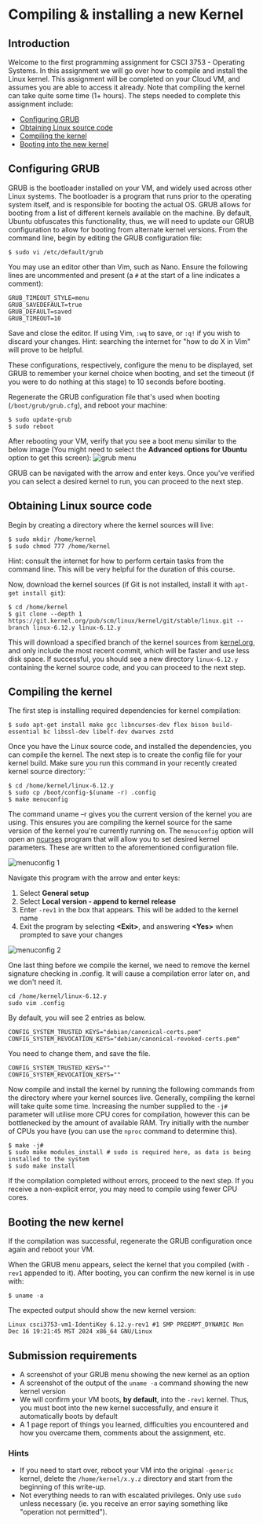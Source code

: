 # Compiling & installing a new Kernel

## Introduction
Welcome to the first programming assignment for CSCI 3753 - Operating Systems. In this assignment we will go over how to compile and install the Linux kernel. This assignment will be completed on your Cloud VM, and assumes you are able to access it already. Note that compiling the kernel can take quite some time (1+ hours). The steps needed to complete this assignment include:
- [Configuring GRUB](#configuring-grub)
- [Obtaining Linux source code](#obtaining-linux-source-code)
- [Compiling the kernel](#compiling-the-kernel)
- [Booting into the new kernel](#booting-the-new-kernel)

## Configuring GRUB
GRUB is the bootloader installed on your VM, and widely used across other Linux systems. The bootloader is a program that runs prior to the operating system itself, and is responsible for booting the actual OS. GRUB allows for booting from a list of different kernels available on the machine. By default, Ubuntu obfuscates this functionality, thus, we will need to update our GRUB configuration to allow for booting from alternate kernel versions. From the command line, begin by editing the GRUB configuration file:
```
$ sudo vi /etc/default/grub
```
You may use an editor other than Vim, such as Nano. Ensure the following lines are uncommented and present (a `#` at the start of a line indicates a comment):
```
GRUB_TIMEOUT_STYLE=menu
GRUB_SAVEDEFAULT=true
GRUB_DEFAULT=saved
GRUB_TIMEOUT=10
```
Save and close the editor. If using Vim, `:wq` to save, or `:q!` if you wish to discard your changes. Hint: searching the internet for "how to do X in Vim" will prove to be helpful.

These configurations, respectively, configure the menu to be displayed, set GRUB to remember your kernel choice when booting, and set the timeout (if you were to do nothing at this stage) to 10 seconds before booting.

Regenerate the GRUB configuration file that's used when booting (`/boot/grub/grub.cfg`), and reboot your machine:
```
$ sudo update-grub
$ sudo reboot
```

After rebooting your VM, verify that you see a boot menu similar to the below image (You might need to select the **Advanced options for Ubuntu** option to get this screen):
![grub menu](images/grub.png)

GRUB can be navigated with the arrow and enter keys. Once you've verified you can select a desired kernel to run, you can proceed to the next step.

## Obtaining Linux source code
Begin by creating a directory where the kernel sources will live:
```
$ sudo mkdir /home/kernel
$ sudo chmod 777 /home/kernel
```
Hint: consult the internet for how to perform certain tasks from the command line. This will be very helpful for the duration of this course.

Now, download the kernel sources (if Git is not installed, install it with `apt-get install git`):
```
$ cd /home/kernel
$ git clone --depth 1 https://git.kernel.org/pub/scm/linux/kernel/git/stable/linux.git --branch linux-6.12.y linux-6.12.y
```
This will download a specified branch of the kernel sources from [kernel.org](https://kernel.org), and only include the most recent commit, which will be faster and use less disk space. If successful, you should see a new directory `linux-6.12.y` containing the kernel source code, and you can proceed to the next step.

## Compiling the kernel
The first step is installing required dependencies for kernel compilation:
```
$ sudo apt-get install make gcc libncurses-dev flex bison build-essential bc libssl-dev libelf-dev dwarves zstd
```

Once you have the Linux source code, and installed the dependencies, you can compile the kernel. The next step is to create the config file for your kernel build. Make sure you run this command in your recently created kernel source directory:```

```
$ cd /home/kernel/linux-6.12.y
$ sudo cp /boot/config-$(uname -r) .config
$ make menuconfig
```
The command uname –r gives you the current version of the kernel you are using.  This ensures you are compiling the kernel source for the same version of the kernel you're currently running on.
The `menuconfig` option will open an [ncurses](https://en.wikipedia.org/wiki/Ncurses) program that will allow you to set desired kernel parameters. These are written to the aforementioned configuration file.

![menuconfig 1](images/menu1.png)

Navigate this program with the arrow and enter keys:
1. Select **General setup**
2. Select **Local version - append to kernel release**
3. Enter `-rev1` in the box that appears. This will be added to the kernel name
4. Exit the program by selecting **\<Exit\>**, and answering **\<Yes\>** when prompted to save your changes

![menuconfig 2](images/menu2.png)

One last thing before we compile the kernel, we need to remove the kernel signature checking in .config. It will cause a compilation error later on, and we don't need it.
```
cd /home/kernel/linux-6.12.y
sudo vim .config
```
By default, you will see 2 entries as below.
```
CONFIG_SYSTEM_TRUSTED_KEYS="debian/canonical-certs.pem"
CONFIG_SYSTEM_REVOCATION_KEYS="debian/canonical-revoked-certs.pem"
```
You need to change them, and save the file.
```
CONFIG_SYSTEM_TRUSTED_KEYS=""
CONFIG_SYSTEM_REVOCATION_KEYS=""
```

Now compile and install the kernel by running the following commands from the directory where your kernel sources live. Generally, compiling the kernel will take quite some time. Increasing the number supplied to the `-j#` parameter will utilise more CPU cores for compilation, however this can be bottlenecked by the amount of available RAM. Try initially with the number of CPUs you have (you can use the `nproc` command to determine this).
```shell
$ make -j#
$ sudo make modules_install # sudo is required here, as data is being installed to the system
$ sudo make install
```
If the compilation completed without errors, proceed to the next step. If you receive a non-explicit error, you may need to compile using fewer CPU cores.

## Booting the new kernel
If the compilation was successful, regenerate the GRUB configuration once again and reboot your VM.

When the GRUB menu appears, select the kernel that you compiled (with `-rev1` appended to it). After booting, you can confirm the new kernel is in use with:
```
$ uname -a
```
The expected output should show the new kernel version:
```
Linux csci3753-vm1-IdentiKey 6.12.y-rev1 #1 SMP PREEMPT_DYNAMIC Mon Dec 16 19:21:45 MST 2024 x86_64 GNU/Linux
```

## Submission requirements
- A screenshot of your GRUB menu showing the new kernel as an option
- A screenshot of the output of the `uname -a` command showing the new kernel version
- We will confirm your VM boots, **by default**, into the `-rev1` kernel. Thus, you must boot into the new kernel successfully, and ensure it automatically boots by default
- A 1 page report of things you learned, difficulties you encountered and how you overcame them, comments about the assignment, etc.

### Hints
- If you need to start over, reboot your VM into the original `-generic` kernel, delete the `/home/kernel/x.y.z` directory and start from the beginning of this write-up.
- Not everything needs to ran with escalated privileges. Only use `sudo` unless necessary (ie. you receive an error saying something like "operation not permitted").
